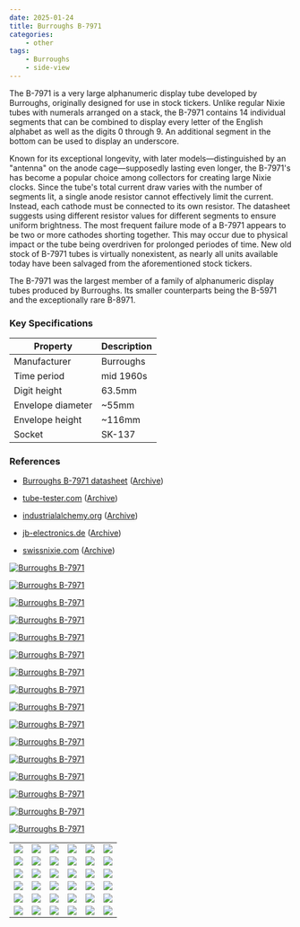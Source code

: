 ```yaml
---
date: 2025-01-24
title: Burroughs B-7971
categories:
    - other
tags:
    - Burroughs
    - side-view
---
```


The B-7971 is a very large alphanumeric display tube developed by Burroughs, originally designed for use in stock tickers. Unlike regular Nixie tubes with numerals arranged on a stack, the B-7971 contains 14 individual segments that can be combined to display every letter of the English alphabet as well as the digits 0 through 9. An additional segment in the bottom can be used to display an underscore. 

Known for its exceptional longevity, with later models—distinguished by an "antenna" on the anode cage—supposedly lasting even longer, the B-7971's has become a popular choice among collectors for creating large Nixie clocks. Since the tube's total current draw varies with the number of segments lit, a single anode resistor cannot effectively limit the current. Instead, each cathode must be connected to its own resistor. The datasheet suggests using different resistor values for different segments to ensure uniform brightness. The most frequent failure mode of a B-7971 appears to be two or more cathodes shorting together. This may occur due to physical impact or the tube being overdriven for prolonged periodes of time. New old stock of B-7971 tubes is virtually nonexistent, as nearly all units available today have been salvaged from the aforementioned stock tickers.

The B-7971 was the largest member of a family of alphanumeric display tubes produced by Burroughs. Its smaller counterparts being the B-5971 and the exceptionally rare B-8971.

### Key Specifications

| Property          | Description   |
|-------------------|---------------|
| Manufacturer      | Burroughs     |
| Time period       | mid 1960s     |
| Digit height      | 63.5mm        |
| Envelope diameter | ~55mm         |
| Envelope height   | ~116mm        |
| Socket            | SK-137        |

### References

- [Burroughs B-7971 datasheet](https://lampes-et-tubes.info/cd/B-7971.pdf) ([Archive](https://web.archive.org/web/20240921201941/https://lampes-et-tubes.info/cd/B-7971.pdf))

- [tube-tester.com](https://www.tube-tester.com/sites/nixie/data/b-7971/b7971.htm) ([Archive](https://web.archive.org/web/20240620131800/https://www.tube-tester.com/sites/nixie/data/b-7971/b7971.htm))

- [industrialalchemy.org](https://www.industrialalchemy.org/articleview.php?item=890) ([Archive](https://web.archive.org/web/20240421194443/http://industrialalchemy.org/articleview.php?item=890))

- [jb-electronics.de](http://www.jb-electronics.de/html/elektronik/nixies/n_b7971.htm) ([Archive](https://web.archive.org/web/20240929105033/http://www.jb-electronics.de/html/elektronik/nixies/n_b7971.htm))

- [swissnixie.com](https://www.swissnixie.com/tubes/B7971BURROUGHS/) ([Archive](https://web.archive.org/web/20240517134519/https://www.swissnixie.com/tubes/B7971BURROUGHS/))



[![Burroughs B-7971](assets/1.jpg)](assets/1.jpg)

[![Burroughs B-7971](assets/2.jpg)](assets/2.jpg)

[![Burroughs B-7971](assets/3.jpg)](assets/3.jpg)

[![Burroughs B-7971](assets/4.jpg)](assets/4.jpg)

[![Burroughs B-7971](assets/6.jpg)](assets/6.jpg)

[![Burroughs B-7971](assets/7.jpg)](assets/7.jpg)

[![Burroughs B-7971](assets/8.jpg)](assets/8.jpg)

[![Burroughs B-7971](assets/9.jpg)](assets/9.jpg)

[![Burroughs B-7971](assets/10.jpg)](assets/10.jpg)

[![Burroughs B-7971](assets/11.jpg)](assets/11.jpg)

[![Burroughs B-7971](assets/12.jpg)](assets/12.jpg)

[![Burroughs B-7971](assets/13.jpg)](assets/13.jpg)

[![Burroughs B-7971](assets/14.jpg)](assets/14.jpg)

[![Burroughs B-7971](assets/15.jpg)](assets/15.jpg)

[![Burroughs B-7971](assets/16.jpg)](assets/16.jpg)

[![Burroughs B-7971](assets/17.jpg)](assets/17.jpg)

<table>
    <tr>
        <td>
            <a href="assets/18.jpg">
                <img src="assets/18.jpg">
            </a>
        </td>
        <td>
            <a href="assets/19.jpg">
                <img src="assets/19.jpg">
            </a>
        </td>
        <td>
            <a href="assets/20.jpg">
                <img src="assets/20.jpg">
            </a>
        </td>
         <td>
            <a href="assets/21.jpg">
                <img src="assets/21.jpg">
            </a>
        </td>
        <td>
            <a href="assets/22.jpg">
                <img src="assets/22.jpg">
            </a>
        </td>
         <td>
            <a href="assets/23.jpg">
                <img src="assets/23.jpg">
            </a>
        </td>
    </tr>
    <tr>
        <td>
            <a href="assets/24.jpg">
                <img src="assets/24.jpg">
            </a>
        </td>
        <td>
            <a href="assets/25.jpg">
                <img src="assets/25.jpg">
            </a>
        </td>
        <td>
            <a href="assets/26.jpg">
                <img src="assets/26.jpg">
            </a>
        </td>
         <td>
            <a href="assets/27.jpg">
                <img src="assets/27.jpg">
            </a>
        </td>
        <td>
            <a href="assets/28.jpg">
                <img src="assets/28.jpg">
            </a>
        </td>
        <td>
            <a href="assets/29.jpg">
                <img src="assets/29.jpg">
            </a>
        </td>
    </tr>
    <tr>
        <td>
            <a href="assets/30.jpg">
                <img src="assets/30.jpg">
            </a>
        </td>
        <td>
            <a href="assets/31.jpg">
                <img src="assets/31.jpg">
            </a>
        </td>
        <td>
            <a href="assets/32.jpg">
                <img src="assets/32.jpg">
            </a>
        </td>
         <td>
            <a href="assets/33.jpg">
                <img src="assets/33.jpg">
            </a>
        </td>
        <td>
            <a href="assets/34.jpg">
                <img src="assets/34.jpg">
            </a>
        </td>
        <td>
            <a href="assets/35.jpg">
                <img src="assets/35.jpg">
            </a>
        </td>
    </tr>
    <tr>
        <td>
            <a href="assets/36.jpg">
                <img src="assets/36.jpg">
            </a>
        </td>
        <td>
            <a href="assets/37.jpg">
                <img src="assets/37.jpg">
            </a>
        </td>
        <td>
            <a href="assets/38.jpg">
                <img src="assets/38.jpg">
            </a>
        </td>
         <td>
            <a href="assets/39.jpg">
                <img src="assets/39.jpg">
            </a>
        </td>
        <td>
            <a href="assets/40.jpg">
                <img src="assets/40.jpg">
            </a>
        </td>
        <td>
            <a href="assets/41.jpg">
                <img src="assets/41.jpg">
            </a>
        </td>
    </tr>
    <tr>
        <td>
            <a href="assets/42.jpg">
                <img src="assets/42.jpg">
            </a>
        </td>
        <td>
            <a href="assets/43.jpg">
                <img src="assets/43.jpg">
            </a>
        </td>
        <td>
            <a href="assets/44.jpg">
                <img src="assets/44.jpg">
            </a>
        </td>
         <td>
            <a href="assets/45.jpg">
                <img src="assets/45.jpg">
            </a>
        </td>
        <td>
            <a href="assets/46.jpg">
                <img src="assets/46.jpg">
            </a>
        </td>
        <td>
            <a href="assets/47.jpg">
                <img src="assets/47.jpg">
            </a>
        </td>
    </tr>
    <tr>
        <td>
            <a href="assets/48.jpg">
                <img src="assets/48.jpg">
            </a>
        </td>
        <td>
            <a href="assets/49.jpg">
                <img src="assets/49.jpg">
            </a>
        </td>
        <td>
            <a href="assets/50.jpg">
                <img src="assets/50.jpg">
            </a>
        </td>
         <td>
            <a href="assets/51.jpg">
                <img src="assets/51.jpg">
            </a>
        </td>
        <td>
            <a href="assets/52.jpg">
                <img src="assets/52.jpg">
            </a>
        </td>
        <td>
            <a href="assets/53.jpg">
                <img src="assets/53.jpg">
            </a>
        </td>
    </tr>
</table>